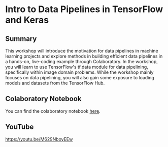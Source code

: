 # Intro to Data Pipelines in TensorFlow and Keras

Summary
---
This workshop will introduce the motivation for data pipelines in machine learning projects and explore methods in building efficient data pipelines in a hands-on, live-coding example through Colaboratory. In the workshop, you will learn to use TensorFlow's tf.data module for data pipelining, specifically within image domain problems. While the workshop mainly focuses on data pipelining, you will also gain some exposure to loading models and datasets from the TensorFlow Hub.

Colaboratory Notebook
---
You can find the colaboratory notebook [here](https://colab.research.google.com/drive/1YwPYok0XiQD4RaJ5DDkUBeLCjHEpLjX8?usp=sharing).

YouTube
---
https://youtu.be/M629NboyEEw
